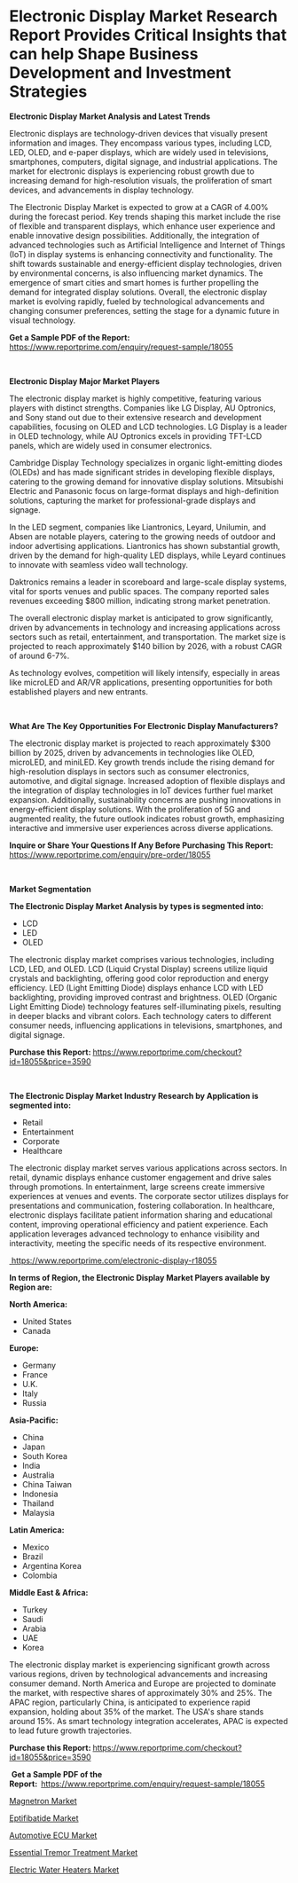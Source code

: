 <p><h1>Electronic Display Market Research Report Provides Critical Insights that can help Shape Business Development and Investment Strategies</h1></p><p><strong>Electronic Display Market Analysis and Latest Trends</strong></p>
<p><p>Electronic displays are technology-driven devices that visually present information and images. They encompass various types, including LCD, LED, OLED, and e-paper displays, which are widely used in televisions, smartphones, computers, digital signage, and industrial applications. The market for electronic displays is experiencing robust growth due to increasing demand for high-resolution visuals, the proliferation of smart devices, and advancements in display technology.</p><p>The Electronic Display Market is expected to grow at a CAGR of 4.00% during the forecast period. Key trends shaping this market include the rise of flexible and transparent displays, which enhance user experience and enable innovative design possibilities. Additionally, the integration of advanced technologies such as Artificial Intelligence and Internet of Things (IoT) in display systems is enhancing connectivity and functionality. The shift towards sustainable and energy-efficient display technologies, driven by environmental concerns, is also influencing market dynamics. The emergence of smart cities and smart homes is further propelling the demand for integrated display solutions. Overall, the electronic display market is evolving rapidly, fueled by technological advancements and changing consumer preferences, setting the stage for a dynamic future in visual technology.</p></p>
<p><strong>Get a Sample PDF of the Report:&nbsp;</strong> <a href="https://www.reportprime.com/enquiry/request-sample/18055?utm_campaign=1094&utm_medium=2&utm_source=Github&utm_content=ia&utm_term=20112024&utm_id=electronic-display">https://www.reportprime.com/enquiry/request-sample/18055</a></p>
<p>&nbsp;</p>
<p><strong>Electronic Display Major Market Players</strong></p>
<p><p>The electronic display market is highly competitive, featuring various players with distinct strengths. Companies like LG Display, AU Optronics, and Sony stand out due to their extensive research and development capabilities, focusing on OLED and LCD technologies. LG Display is a leader in OLED technology, while AU Optronics excels in providing TFT-LCD panels, which are widely used in consumer electronics.</p><p>Cambridge Display Technology specializes in organic light-emitting diodes (OLEDs) and has made significant strides in developing flexible displays, catering to the growing demand for innovative display solutions. Mitsubishi Electric and Panasonic focus on large-format displays and high-definition solutions, capturing the market for professional-grade displays and signage.</p><p>In the LED segment, companies like Liantronics, Leyard, Unilumin, and Absen are notable players, catering to the growing needs of outdoor and indoor advertising applications. Liantronics has shown substantial growth, driven by the demand for high-quality LED displays, while Leyard continues to innovate with seamless video wall technology.</p><p>Daktronics remains a leader in scoreboard and large-scale display systems, vital for sports venues and public spaces. The company reported sales revenues exceeding $800 million, indicating strong market penetration.</p><p>The overall electronic display market is anticipated to grow significantly, driven by advancements in technology and increasing applications across sectors such as retail, entertainment, and transportation. The market size is projected to reach approximately $140 billion by 2026, with a robust CAGR of around 6-7%.</p><p>As technology evolves, competition will likely intensify, especially in areas like microLED and AR/VR applications, presenting opportunities for both established players and new entrants.</p></p>
<p>&nbsp;</p>
<p><strong>What Are The Key Opportunities For Electronic Display Manufacturers?</strong></p>
<p><p>The electronic display market is projected to reach approximately $300 billion by 2025, driven by advancements in technologies like OLED, microLED, and miniLED. Key growth trends include the rising demand for high-resolution displays in sectors such as consumer electronics, automotive, and digital signage. Increased adoption of flexible displays and the integration of display technologies in IoT devices further fuel market expansion. Additionally, sustainability concerns are pushing innovations in energy-efficient display solutions. With the proliferation of 5G and augmented reality, the future outlook indicates robust growth, emphasizing interactive and immersive user experiences across diverse applications.</p></p>
<p><strong>Inquire or Share Your Questions If Any Before Purchasing This Report:</strong> <a href="https://www.reportprime.com/enquiry/pre-order/18055?utm_campaign=1094&utm_medium=2&utm_source=Github&utm_content=ia&utm_term=20112024&utm_id=electronic-display">https://www.reportprime.com/enquiry/pre-order/18055</a></p>
<p>&nbsp;</p>
<p><strong>Market Segmentation</strong></p>
<p><strong>The Electronic Display Market Analysis by types is segmented into:</strong></p>
<p><ul><li>LCD</li><li>LED</li><li>OLED</li></ul></p>
<p><p>The electronic display market comprises various technologies, including LCD, LED, and OLED. LCD (Liquid Crystal Display) screens utilize liquid crystals and backlighting, offering good color reproduction and energy efficiency. LED (Light Emitting Diode) displays enhance LCD with LED backlighting, providing improved contrast and brightness. OLED (Organic Light Emitting Diode) technology features self-illuminating pixels, resulting in deeper blacks and vibrant colors. Each technology caters to different consumer needs, influencing applications in televisions, smartphones, and digital signage.</p></p>
<p><strong>Purchase this Report:&nbsp;</strong><a href="https://www.reportprime.com/checkout?id=18055&price=3590&utm_campaign=1094&utm_medium=2&utm_source=Github&utm_content=ia&utm_term=20112024&utm_id=electronic-display">https://www.reportprime.com/checkout?id=18055&price=3590</a></p>
<p>&nbsp;</p>
<p><strong>The Electronic Display Market Industry Research by Application is segmented into:</strong></p>
<p><ul><li>Retail</li><li>Entertainment</li><li>Corporate</li><li>Healthcare</li></ul></p>
<p><p>The electronic display market serves various applications across sectors. In retail, dynamic displays enhance customer engagement and drive sales through promotions. In entertainment, large screens create immersive experiences at venues and events. The corporate sector utilizes displays for presentations and communication, fostering collaboration. In healthcare, electronic displays facilitate patient information sharing and educational content, improving operational efficiency and patient experience. Each application leverages advanced technology to enhance visibility and interactivity, meeting the specific needs of its respective environment.</p></p>
<p><a href="https://www.reportprime.com/electronic-display-r18055?utm_campaign=1094&utm_medium=2&utm_source=Github&utm_content=ia&utm_term=20112024&utm_id=electronic-display">&nbsp;https://www.reportprime.com/electronic-display-r18055</a></p>
<p><strong>In terms of Region, the Electronic Display Market Players available by Region are:</strong></p>
<p>
    <p> <strong> North America: </strong>
        <ul>
            <li>United States</li>
            <li>Canada</li>
        </ul>
        </p> 
    <p> <strong> Europe: </strong>
        <ul>
            <li>Germany</li>
            <li>France</li>
            <li>U.K.</li>
            <li>Italy</li>
            <li>Russia</li>
        </ul>
        </p> 
    <p> <strong> Asia-Pacific: </strong>
        <ul>
            <li>China</li>
            <li>Japan</li>
            <li>South Korea</li>
            <li>India</li>
            <li>Australia</li>
            <li>China Taiwan</li>
            <li>Indonesia</li>
            <li>Thailand</li>
            <li>Malaysia</li>
        </ul>
        </p> 
    <p> <strong> Latin America: </strong>
        <ul>
            <li>Mexico</li>
            <li>Brazil</li>
            <li>Argentina Korea</li>
            <li>Colombia</li>
        </ul>
        </p> 
    <p> <strong> Middle East & Africa: </strong>
        <ul>
            <li>Turkey</li>
            <li>Saudi</li>
            <li>Arabia</li>
            <li>UAE</li>
            <li>Korea</li>
        </ul>
    </p>
    </p>
<p><p>The electronic display market is experiencing significant growth across various regions, driven by technological advancements and increasing consumer demand. North America and Europe are projected to dominate the market, with respective shares of approximately 30% and 25%. The APAC region, particularly China, is anticipated to experience rapid expansion, holding about 35% of the market. The USA's share stands around 15%. As smart technology integration accelerates, APAC is expected to lead future growth trajectories.</p></p>
<p><strong>Purchase this Report: </strong><a href="https://www.reportprime.com/checkout?id=18055&price=3590&utm_campaign=1094&utm_medium=2&utm_source=Github&utm_content=ia&utm_term=20112024&utm_id=electronic-display">https://www.reportprime.com/checkout?id=18055&price=3590</a></p>
<p>&nbsp;<strong>Get a Sample PDF of the Report:&nbsp;&nbsp;</strong><a href="https://www.reportprime.com/enquiry/request-sample/18055?utm_campaign=1094&utm_medium=2&utm_source=Github&utm_content=ia&utm_term=20112024&utm_id=electronic-display">https://www.reportprime.com/enquiry/request-sample/18055</a></p>
<p><strong></strong></p>
<p><p><a href="https://www.linkedin.com/pulse/factors-driving-growth-magnetron-market-projected-size-cagr-101-evtme?utm_campaign=1094&utm_medium=2&utm_source=Github&utm_content=ia&utm_term=20112024&utm_id=electronic-display">Magnetron Market</a></p><p><a href="https://issuu.com/reportprime-2/docs/eptifibatide-market-size-2030.pptx_163a1699978db5?utm_campaign=1094&utm_medium=2&utm_source=Github&utm_content=ia&utm_term=20112024&utm_id=electronic-display">Eptifibatide Market</a></p><p><a href="https://www.linkedin.com/pulse/consistent-increase-automotive-ecu-market-forecasted-cagr-149-jhlbe?utm_campaign=1094&utm_medium=2&utm_source=Github&utm_content=ia&utm_term=20112024&utm_id=electronic-display">Automotive ECU Market</a></p><p><a href="https://issuu.com/reportprime-2/docs/essential-tremor-treatment-market-s_e27fc01c3110b4?utm_campaign=1094&utm_medium=2&utm_source=Github&utm_content=ia&utm_term=20112024&utm_id=electronic-display">Essential Tremor Treatment Market</a></p><p><a href="https://github.com/indrystar/Market-Research-Report-List-5/blob/main/electric-water-heaters-market.md?utm_campaign=1094&utm_medium=2&utm_source=Github&utm_content=ia&utm_term=20112024&utm_id=electronic-display">Electric Water Heaters Market</a></p></p>